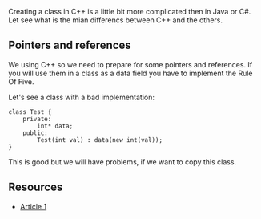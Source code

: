 Creating a class in C++ is a little bit more complicated then in Java or C#. Let see what is the mian differencs between C++ and the others.


## Pointers and references

We using C++ so we need to prepare for some pointers and references. If you will use them in a class as a data field you have to implement the Rule Of Five. 

Let's see a class with a bad implementation:

```
class Test {
	private:
		int* data;
	public:
		Test(int val) : data(new int(val));
}
```

This is good but we will have problems, if we want to copy this class.



## Resources
- [Article 1](https://www.geeksforgeeks.org/rule-of-five-in-cpp/)